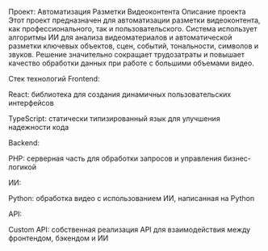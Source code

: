 Проект: Автоматизация Разметки Видеоконтента
Описание проекта
Этот проект предназначен для автоматизации разметки видеоконтента, как профессионального, так и пользовательского. Система использует алгоритмы ИИ для анализа видеоматериалов и автоматической разметки ключевых объектов, сцен, событий, тональности, символов и звуков. Решение значительно сокращает трудозатраты и повышает качество обработки данных при работе с большими объемами видео.

Стек технологий
Frontend:


React: библиотека для создания динамичных пользовательских интерфейсов


TypeScript: статически типизированный язык для улучшения надежности кода


Backend:


PHP: серверная часть для обработки запросов и управления бизнес-логикой


ИИ:


Python: обработка видео с использованием ИИ, написанная на Python


API:


Custom API: собственная реализация API для взаимодействия между фронтендом, бэкендом и ИИ
